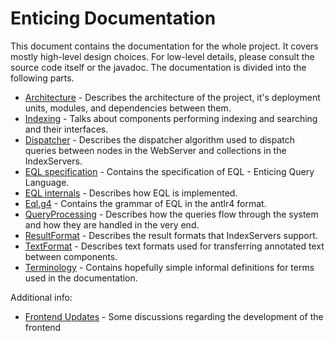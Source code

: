 # Enticing Documentation
This document contains the documentation for the whole project. It covers mostly high-level design choices. For low-level details, please consult the source code itself or the javadoc.
The documentation is divided into the following parts.
* [Architecture](architecture.md) - Describes the architecture of the project, it's deployment units, modules, and dependencies between them.
* [Indexing](indexing.md) - Talks about components performing indexing and searching and their interfaces.
* [Dispatcher](dispatcher.md) - Describes the dispatcher algorithm used to dispatch queries between nodes in the WebServer and collections in the IndexServers.
* [EQL specification](eql_spec.md) - Contains the specification of EQL - Enticing Query Language.
* [EQL internals](eql_impl.md) - Describes how EQL is implemented.
* [Eql.g4](Eql.g4) - Contains the grammar of EQL in the antlr4 format.  
* [QueryProcessing](./query_processing.md) - Describes how the queries flow through the system and how they are handled in the very end.
* [ResultFormat](./result_format.md) - Describes the result formats that IndexServers support.
* [TextFormat](./text_format.md) - Describes text formats used for transferring annotated text between components.
* [Terminology](terminology.md) - Contains hopefully simple informal definitions for terms used in the documentation.

Additional info:
* [Frontend Updates](frontend_updates.md) - Some discussions regarding the development of the frontend
